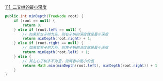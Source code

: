 [111. 二叉树的最小深度](https://leetcode-cn.com/problems/minimum-depth-of-binary-tree/)

```java
public int minDepth(TreeNode root) {
    if (root == null) {
        return 0;
    } else if (root.left == null) {
        // 如果其左子树为空，则右子树的深度就是最小深度
        return minDepth(root.right) + 1;
    } else if (root.right == null) {
        // 如果其右子树为空，则左子树的深度就是最小深度
        return minDepth(root.left) + 1;
    } else {
        // 其左右子树多不为空，则两者中更小的值
        return Math.min(minDepth(root.left), minDepth(root.right)) + 1;
    }
}
```

